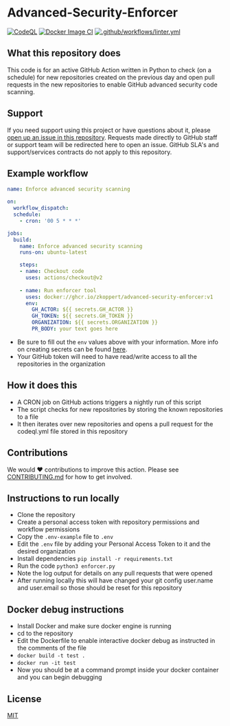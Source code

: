 # Advanced-Security-Enforcer
[![CodeQL](https://github.com/zkoppert/advanced-security-enforcer/actions/workflows/codeql-analysis.yml/badge.svg)](https://github.com/zkoppert/advanced-security-enforcer/actions/workflows/codeql-analysis.yml)
[![Docker Image CI](https://github.com/zkoppert/advanced-security-enforcer/actions/workflows/docker-image.yml/badge.svg)](https://github.com/zkoppert/advanced-security-enforcer/actions/workflows/docker-image.yml)
[![.github/workflows/linter.yml](https://github.com/zkoppert/advanced-security-enforcer/actions/workflows/linter.yml/badge.svg)](https://github.com/zkoppert/advanced-security-enforcer/actions/workflows/linter.yml)

## What this repository does
This code is for an active GitHub Action written in Python to check (on a schedule) for new repositories created on the previous day and open pull requests in the new repositories to enable GitHub advanced security code scanning.

## Support
If you need support using this project or have questions about it, please [open up an issue in this repository](https://github.com/zkoppert/advanced-security-enforcer/issues). Requests made directly to GitHub staff or support team will be redirected here to open an issue. GitHub SLA's and support/services contracts do not apply to this repository.

## Example workflow
```yaml
name: Enforce advanced security scanning

on:
  workflow_dispatch:
  schedule:
    - cron: '00 5 * * *'

jobs:
  build:
    name: Enforce advanced security scanning
    runs-on: ubuntu-latest

    steps:
    - name: Checkout code
      uses: actions/checkout@v2
    
    - name: Run enforcer tool
      uses: docker://ghcr.io/zkoppert/advanced-security-enforcer:v1
      env:
        GH_ACTOR: ${{ secrets.GH_ACTOR }}
        GH_TOKEN: ${{ secrets.GH_TOKEN }}
        ORGANIZATION: ${{ secrets.ORGANIZATION }}
        PR_BODY: your text goes here
```
- Be sure to fill out the `env` values above with your information. More info on creating secrets can be found [here](https://docs.github.com/en/actions/security-guides/encrypted-secrets).
- Your GitHub token will need to have read/write access to all the repositories in the organization

## How it does this
- A CRON job on GitHub actions triggers a nightly run of this script
- The script checks for new repositories by storing the known repositories to a file
- It then iterates over new repositories and opens a pull request for the codeql.yml file stored in this repository

## Contributions
We would :heart: contributions to improve this action. Please see [CONTRIBUTING.md](./CONTRIBUTING.md) for how to get involved.

## Instructions to run locally
- Clone the repository
- Create a personal access token with repository permissions and workflow permissions
- Copy the `.env-example` file to `.env`
- Edit the `.env` file by adding your Personal Access Token to it and the desired organization
- Install dependencies `pip install -r requirements.txt`
- Run the code `python3 enforcer.py`
- Note the log output for details on any pull requests that were opened
- After running locally this will have changed your git config user.name and user.email so those should be reset for this repository

## Docker debug instructions
- Install Docker and make sure docker engine is running
- cd to the repository
- Edit the Dockerfile to enable interactive docker debug as instructed in the comments of the file
- `docker build -t test .`
- `docker run -it test`
- Now you should be at a command prompt inside your docker container and you can begin debugging

## License
[MIT](./LICENSE)
